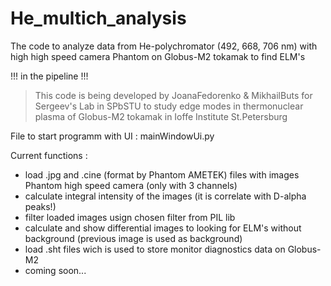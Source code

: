 # He_multich_analysis
The code to analyze data from He-polychromator (492, 668, 706 nm) with high high speed camera Phantom on Globus-M2 tokamak to find ELM's

!!! in the pipeline !!!

>This code is being developed by JoanaFedorenko & MikhailButs for Sergeev's Lab in SPbSTU to study edge modes in thermonuclear plasma of Globus-M2 tokamak in Ioffe Institute St.Petersburg

File to start programm with UI :  mainWindowUi.py

Current functions : 
- load .jpg and .cine (format by Phantom AMETEK) files with images Phantom high speed camera (only with 3 channels)
- calculate integral intensity of the images (it is correlate with D-alpha peaks!)
- filter loaded images usign chosen filter from PIL lib
- calculate and show differential images to looking for ELM's without background (previous image is used as background)
- load .sht files wich is used to store monitor diagnostics data on Globus-M2
- coming soon...
